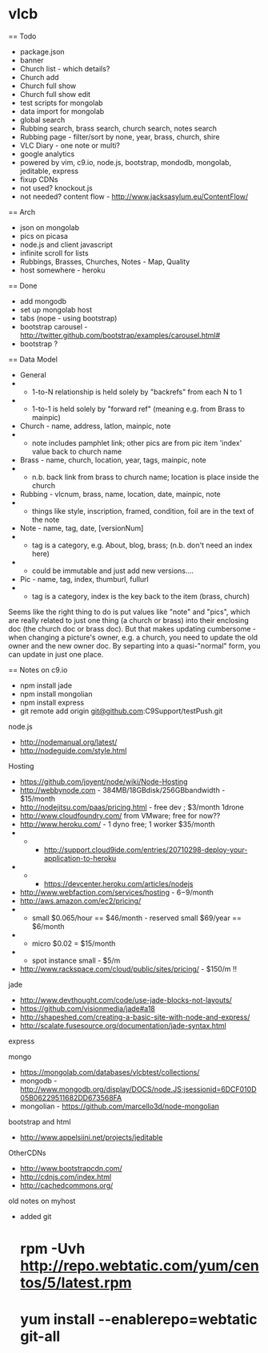 vlcb
====

== Todo
- package.json
- banner
- Church list - which details?
- Church add
- Church full show
- Church full show edit
- test scripts for mongolab
- data import for mongolab
- global search
- Rubbing search, brass search, church search, notes search
- Rubbing page - filter/sort by none, year, brass, church, shire
- VLC Diary - one note or multi?
- google analytics
- powered by vim, c9.io, node.js, bootstrap, mondodb, mongolab, jeditable, express
- fixup CDNs
- not used? knockout.js
- not needed? content flow - http://www.jacksasylum.eu/ContentFlow/

== Arch
- json on mongolab
- pics on picasa
- node.js and client javascript
- infinite scroll for lists
- Rubbings, Brasses, Churches, Notes - Map, Quality
- host somewhere - heroku

== Done
- add mongodb
- set up mongolab host
- tabs (nope - using bootstrap)
- bootstrap carousel - http://twitter.github.com/bootstrap/examples/carousel.html#
- bootstrap ?

== Data Model
* General
* * 1-to-N relationship is held solely by "backrefs" from each N to 1
* * 1-to-1 is held solely by "forward ref" (meaning e.g. from Brass to mainpic)
* Church -  name, address, latlon, mainpic, note
* * note includes pamphlet link; other pics are from pic item 'index' value back to church name
* Brass - name, church, location, year, tags, mainpic, note
* * n.b. back link from brass to church name; location is place inside the church
* Rubbing - vlcnum, brass, name, location, date, mainpic, note
* * things like style, inscription, framed, condition, foil are in the text of the note
* Note - name, tag, date, [versionNum]
* * tag is a category, e.g. About, blog, brass; (n.b. don't need an index here)
* * could be immutable and just add new versions....
* Pic - name, tag, index, thumburl, fullurl
* * tag is a category, index is the key back to the item (brass, church)

Seems like the right thing to do is put values like "note" and "pics", which
are really related to just one thing (a church or brass) into their enclosing doc
(the church doc or brass doc). But that makes updating cumbersome - when changing
a picture's owner, e.g. a church, you need to update the old owner and the new owner
doc. By separting into a quasi-"normal" form, you can update in just one place.

== Notes on c9.io
- npm install jade
- npm install mongolian
- npm install express
- git remote add origin git@github.com:C9Support/testPush.git 

node.js
* http://nodemanual.org/latest/
* http://nodeguide.com/style.html

Hosting
* https://github.com/joyent/node/wiki/Node-Hosting
* http://webbynode.com - 384MB/18GBdisk/256GBbandwidth - $15/month
* http://nodejitsu.com/paas/pricing.html - free dev ; $3/month 1drone
* http://www.cloudfoundry.com/ from VMware; free for now??
* http://www.heroku.com/ - 1 dyno free; 1 worker $35/month
* * - http://support.cloud9ide.com/entries/20710298-deploy-your-application-to-heroku
* * - https://devcenter.heroku.com/articles/nodejs
* http://www.webfaction.com/services/hosting  - $6-$9/month
* http://aws.amazon.com/ec2/pricing/
* * small $0.065/hour == $46/month   - reserved small $69/year == $6/month
* * micro $0.02 = $15/month
* * spot instance small - $5/m
* http://www.rackspace.com/cloud/public/sites/pricing/ - $150/m !!

jade
* http://www.devthought.com/code/use-jade-blocks-not-layouts/
* https://github.com/visionmedia/jade#a18
* http://shapeshed.com/creating-a-basic-site-with-node-and-express/
* http://scalate.fusesource.org/documentation/jade-syntax.html

express

mongo
* https://mongolab.com/databases/vlcbtest/collections/
* mongodb - http://www.mongodb.org/display/DOCS/node.JS;jsessionid=6DCF010D05B06229511682DD673568FA
* mongolian - https://github.com/marcello3d/node-mongolian

bootstrap and html
* http://www.appelsiini.net/projects/jeditable

OtherCDNs
* http://www.bootstrapcdn.com/
* http://cdnjs.com/index.html
* http://cachedcommons.org/


old notes on myhost
* added git
    # rpm -Uvh http://repo.webtatic.com/yum/centos/5/latest.rpm
	# yum install --enablerepo=webtatic git-all
